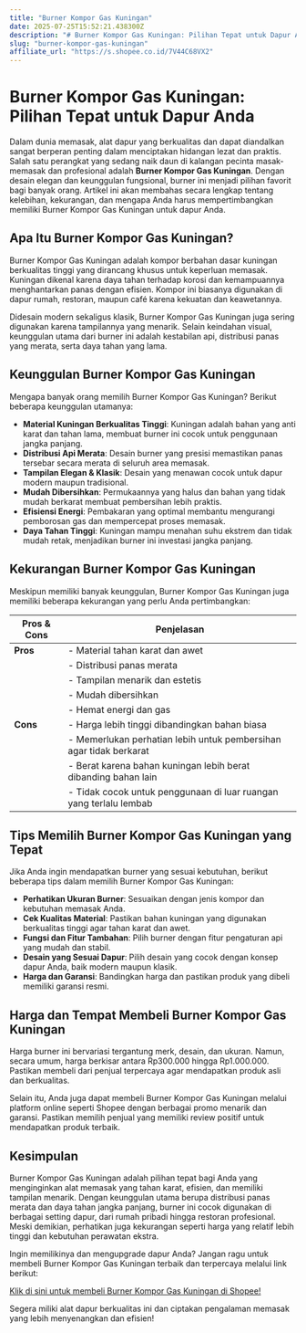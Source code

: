 ```yaml
---
title: "Burner Kompor Gas Kuningan"
date: 2025-07-25T15:52:21.438300Z
description: "# Burner Kompor Gas Kuningan: Pilihan Tepat untuk Dapur Anda..."
slug: "burner-kompor-gas-kuningan"
affiliate_url: "https://s.shopee.co.id/7V44C68VX2"
---
```

# Burner Kompor Gas Kuningan: Pilihan Tepat untuk Dapur Anda

Dalam dunia memasak, alat dapur yang berkualitas dan dapat diandalkan sangat berperan penting dalam menciptakan hidangan lezat dan praktis. Salah satu perangkat yang sedang naik daun di kalangan pecinta masak-memasak dan profesional adalah **Burner Kompor Gas Kuningan**. Dengan desain elegan dan keunggulan fungsional, burner ini menjadi pilihan favorit bagi banyak orang. Artikel ini akan membahas secara lengkap tentang kelebihan, kekurangan, dan mengapa Anda harus mempertimbangkan memiliki Burner Kompor Gas Kuningan untuk dapur Anda.

## Apa Itu Burner Kompor Gas Kuningan?

Burner Kompor Gas Kuningan adalah kompor berbahan dasar kuningan berkualitas tinggi yang dirancang khusus untuk keperluan memasak. Kuningan dikenal karena daya tahan terhadap korosi dan kemampuannya menghantarkan panas dengan efisien. Kompor ini biasanya digunakan di dapur rumah, restoran, maupun café karena kekuatan dan keawetannya.

Didesain modern sekaligus klasik, Burner Kompor Gas Kuningan juga sering digunakan karena tampilannya yang menarik. Selain keindahan visual, keunggulan utama dari burner ini adalah kestabilan api, distribusi panas yang merata, serta daya tahan yang lama.

## Keunggulan Burner Kompor Gas Kuningan

Mengapa banyak orang memilih Burner Kompor Gas Kuningan? Berikut beberapa keunggulan utamanya:

- **Material Kuningan Berkualitas Tinggi**: Kuningan adalah bahan yang anti karat dan tahan lama, membuat burner ini cocok untuk penggunaan jangka panjang.
- **Distribusi Api Merata**: Desain burner yang presisi memastikan panas tersebar secara merata di seluruh area memasak.
- **Tampilan Elegan & Klasik**: Desain yang menawan cocok untuk dapur modern maupun tradisional.
- **Mudah Dibersihkan**: Permukaannya yang halus dan bahan yang tidak mudah berkarat membuat pembersihan lebih praktis.
- **Efisiensi Energi**: Pembakaran yang optimal membantu mengurangi pemborosan gas dan mempercepat proses memasak.
- **Daya Tahan Tinggi**: Kuningan mampu menahan suhu ekstrem dan tidak mudah retak, menjadikan burner ini investasi jangka panjang.

## Kekurangan Burner Kompor Gas Kuningan

Meskipun memiliki banyak keunggulan, Burner Kompor Gas Kuningan juga memiliki beberapa kekurangan yang perlu Anda pertimbangkan:

| **Pros & Cons**                        | **Penjelasan**                                                      |
|----------------------------------------|----------------------------------------------------------------------|
| **Pros**                              | - Material tahan karat dan awet                                    |
|                                        | - Distribusi panas merata                                          |
|                                        | - Tampilan menarik dan estetis                                    |
|                                        | - Mudah dibersihkan                                               |
|                                        | - Hemat energi dan gas                                             |
| **Cons**                              | - Harga lebih tinggi dibandingkan bahan biasa                     |
|                                        | - Memerlukan perhatian lebih untuk pembersihan agar tidak berkarat  |
|                                        | - Berat karena bahan kuningan lebih berat dibanding bahan lain    |
|                                        | - Tidak cocok untuk penggunaan di luar ruangan yang terlalu lembab |

## Tips Memilih Burner Kompor Gas Kuningan yang Tepat

Jika Anda ingin mendapatkan burner yang sesuai kebutuhan, berikut beberapa tips dalam memilih Burner Kompor Gas Kuningan:

- **Perhatikan Ukuran Burner**: Sesuaikan dengan jenis kompor dan kebutuhan memasak Anda.
- **Cek Kualitas Material**: Pastikan bahan kuningan yang digunakan berkualitas tinggi agar tahan karat dan awet.
- **Fungsi dan Fitur Tambahan**: Pilih burner dengan fitur pengaturan api yang mudah dan stabil.
- **Desain yang Sesuai Dapur**: Pilih desain yang cocok dengan konsep dapur Anda, baik modern maupun klasik.
- **Harga dan Garansi**: Bandingkan harga dan pastikan produk yang dibeli memiliki garansi resmi.

## Harga dan Tempat Membeli Burner Kompor Gas Kuningan

Harga burner ini bervariasi tergantung merk, desain, dan ukuran. Namun, secara umum, harga berkisar antara Rp300.000 hingga Rp1.000.000. Pastikan membeli dari penjual terpercaya agar mendapatkan produk asli dan berkualitas.

Selain itu, Anda juga dapat membeli Burner Kompor Gas Kuningan melalui platform online seperti Shopee dengan berbagai promo menarik dan garansi. Pastikan memilih penjual yang memiliki review positif untuk mendapatkan produk terbaik.

## Kesimpulan

Burner Kompor Gas Kuningan adalah pilihan tepat bagi Anda yang menginginkan alat memasak yang tahan karat, efisien, dan memiliki tampilan menarik. Dengan keunggulan utama berupa distribusi panas merata dan daya tahan jangka panjang, burner ini cocok digunakan di berbagai setting dapur, dari rumah pribadi hingga restoran profesional. Meski demikian, perhatikan juga kekurangan seperti harga yang relatif lebih tinggi dan kebutuhan perawatan ekstra.

Ingin memilikinya dan mengupgrade dapur Anda? Jangan ragu untuk membeli Burner Kompor Gas Kuningan terbaik dan terpercaya melalui link berikut:

[Klik di sini untuk membeli Burner Kompor Gas Kuningan di Shopee!](https://s.shopee.co.id/7V44C68VX2)

Segera miliki alat dapur berkualitas ini dan ciptakan pengalaman memasak yang lebih menyenangkan dan efisien!